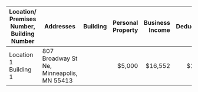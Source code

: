 
| Location/ Premises Number, Building Number | Addresses | Building | Personal Property | Business Income | Deductible | Valuation |
|--------------------------------------------|-----------|---------:| -----------------:| ---------------:| ----------:| ---------:|
| Location 1 Building 1 | 807 Broadway St Ne, Minneapolis, MN 55413 |  | $5,000 | $16,552 | $1,000 | RC |
